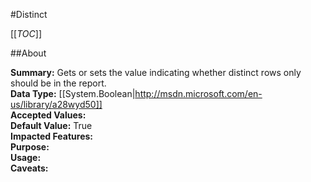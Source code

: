 #Distinct

[[_TOC_]]

##About

**Summary:**  Gets or sets the value indicating whether distinct rows only should be in the report.   
**Data Type:** [[System.Boolean|http://msdn.microsoft.com/en-us/library/a28wyd50]]  
**Accepted Values:**   
**Default Value:** True  
**Impacted Features:**   
**Purpose:**   
**Usage:**   
**Caveats:**   

